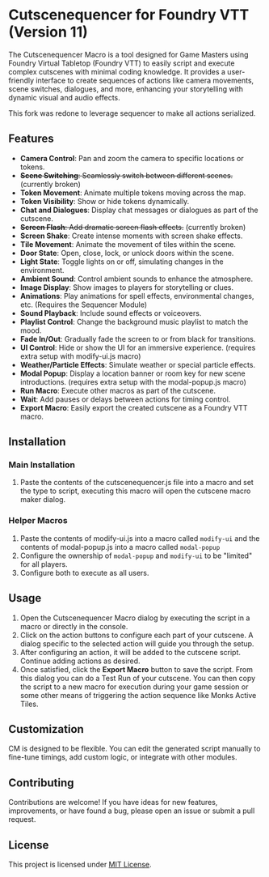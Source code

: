 # Cutscenequencer for Foundry VTT (Version 11)

The Cutscenequencer Macro  is a tool designed for Game Masters using Foundry Virtual Tabletop (Foundry VTT) to easily script and execute complex cutscenes with minimal coding knowledge. It provides a user-friendly interface to create sequences of actions like camera movements, scene switches, dialogues, and more, enhancing your storytelling with dynamic visual and audio effects.

This fork was redone to leverage sequencer to make all actions serialized.

## Features

- **Camera Control**: Pan and zoom the camera to specific locations or tokens.
- ~~**Scene Switching**: Seamlessly switch between different scenes.~~ (currently broken)
- **Token Movement**: Animate multiple tokens moving across the map.
- **Token Visibility**: Show or hide tokens dynamically.
- **Chat and Dialogues**: Display chat messages or dialogues as part of the cutscene.
- ~~**Screen Flash**: Add dramatic screen flash effects.~~ (currently broken)
- **Screen Shake**: Create intense moments with screen shake effects.
- **Tile Movement**: Animate the movement of tiles within the scene.
- **Door State**: Open, close, lock, or unlock doors within the scene.
- **Light State**: Toggle lights on or off, simulating changes in the environment.
- **Ambient Sound**: Control ambient sounds to enhance the atmosphere.
- **Image Display**: Show images to players for storytelling or clues.
- **Animations**: Play animations for spell effects, environmental changes, etc. (Requires the Sequencer Module)
- **Sound Playback**: Include sound effects or voiceovers.
- **Playlist Control**: Change the background music playlist to match the mood.
- **Fade In/Out**: Gradually fade the screen to or from black for transitions.
- **UI Control**: Hide or show the UI for an immersive experience. (requires extra setup with modify-ui.js macro)
- **Weather/Particle Effects**: Simulate weather or special particle effects.
- **Modal Popup**: Display a location banner or room key for new scene introductions. (requires extra setup with the modal-popup.js macro)
- **Run Macro**: Execute other macros as part of the cutscene.
- **Wait**: Add pauses or delays between actions for timing control.
- **Export Macro**: Easily export the created cutscene as a Foundry VTT macro.

## Installation

### Main Installation

1. Paste the contents of the cutscenequencer.js file into a macro and set the type to script, executing this macro will open the cutscene macro maker dialog.

### Helper Macros

1. Paste the contents of modify-ui.js into a macro called `modify-ui` and the contents of modal-popup.js into a macro called `modal-popup`
2. Configure the ownership of `modal-popup` and `modify-ui` to be "limited" for all players.  
3. Configure both to execute as all users.

## Usage

1. Open the Cutscenequencer Macro dialog by executing the script in a macro or directly in the console.
2. Click on the action buttons to configure each part of your cutscene. A dialog specific to the selected action will guide you through the setup.
3. After configuring an action, it will be added to the cutscene script. Continue adding actions as desired.
4. Once satisfied, click the **Export Macro** button to save the script. From this dialog you can do a Test Run of your cutscene. You can then copy the script to a new macro for execution during your game session or some other means of triggering the action sequence like Monks Active Tiles.

## Customization

CM is designed to be flexible. You can edit the generated script manually to fine-tune timings, add custom logic, or integrate with other modules.

## Contributing

Contributions are welcome! If you have ideas for new features, improvements, or have found a bug, please open an issue or submit a pull request.

## License

This project is licensed under [MIT License](LICENSE).
